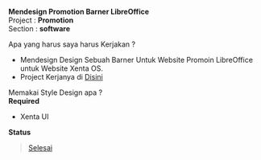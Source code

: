 **Mendesign Promotion Barner LibreOffice**  
Project : **Promotion**  
Section : **software**  

Apa yang harus saya harus Kerjakan ?  
+ Mendesign Design Sebuah Barner Untuk Website Promoin LibreOffice untuk Website Xenta OS.
+ Project Kerjanya  di [Disini](../tree/master/project/promotion/software/libreoffice)

Memakai Style Design apa ?  
**Required**
+ Xenta UI

**Status**
> [Selesai](../tree/master/project/promotion/software/libreoffice)
<!-- Kerjakan -->
